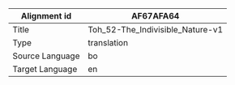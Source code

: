 |Alignment id | AF67AFA64
| --- | --- 
|Title | Toh_52-The_Indivisible_Nature-v1 
|Type | translation
|Source Language | bo
|Target Language | en